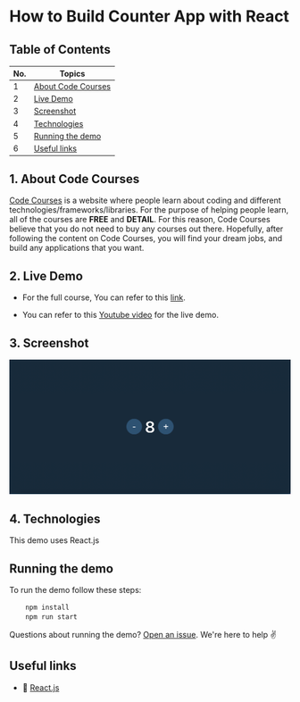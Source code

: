 # How to Build Counter App with React

## Table of Contents

| No. | Topics                                    |
| --- | ----------------------------------------- |
| 1   | [About Code Courses](#about-code-courses) |
| 2   | [Live Demo](#live-demo)                   |
| 3   | [Screenshot](#screenshot)                 |
| 4   | [Technologies](#technologies)             |
| 5   | [Running the demo](#running-the-demo)     |
| 6   | [Useful links](#useful-links)             |

<a id="about-code-courses"></a>

## 1. About Code Courses

[Code Courses](https://codecourses.site) is a website where people learn about coding and different technologies/frameworks/libraries. For the purpose of helping people learn, all of the courses are **FREE** and **DETAIL**. For this reason, Code Courses believe that you do not need to buy any courses out there. Hopefully, after following the content on Code Courses, you will find your dream jobs, and build any applications that you want.

<a id="live-demo"></a>

## 2. Live Demo

- For the full course, You can refer to this [link]().

- You can refer to this [Youtube video]() for the live demo.

<a id="screenshot"></a>

## 3. Screenshot

![](./screenshots/screenshot.png)

<a id="technologies"></a>

## 4. Technologies

This demo uses React.js

<a id="running-the-demo"></a>

## Running the demo

To run the demo follow these steps:

```sh
    npm install
    npm run start
```

Questions about running the demo? [Open an issue](https://github.com/codecourses-site/counter-app/issues). We're here to help ✌️

<a id="useful-links"></a>

## Useful links

- 🔷 [React.js](https://reactjs.org/)
